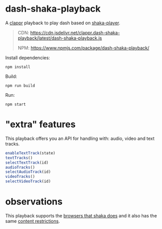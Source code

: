 # dash-shaka-playback

A [clappr](https://github.com/clappr/clappr) playback to play dash based on [shaka-player](https://github.com/google/shaka-player).

> CDN: https://cdn.jsdelivr.net/clappr.dash-shaka-playback/latest/dash-shaka-playback.js
> 
> NPM: https://www.npmjs.com/package/dash-shaka-playback/

Install dependencies:

`npm install`

Build:

`npm run build`

Run:

`npm start`

# "extra" features

This playback offers you an API for handling with: audio, video and text tracks.

```javascript
enableTextTrack(state)
textTracks()
selectTextTrack(id)
audioTracks()
selectAudioTrack(id)
videoTracks()
selectVideoTrack(id)
```

# observations

This playback supports the [browsers that shaka does](https://shaka-player-demo.appspot.com/docs/tutorial-porting.html) and it also has the same [content restrictions](https://shaka-player-demo.appspot.com/docs/tutorial-caveats.html).

